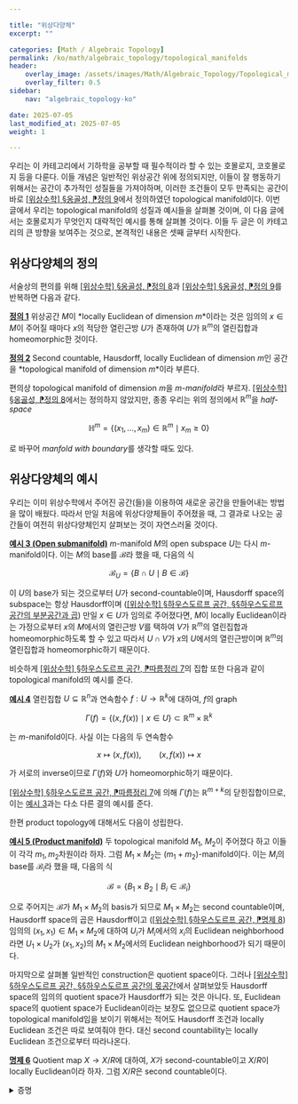 ```yaml
---

title: "위상다양체"
excerpt: ""

categories: [Math / Algebraic Topology]
permalink: /ko/math/algebraic_topology/topological_manifolds
header:
    overlay_image: /assets/images/Math/Algebraic_Topology/Topological_manifolds.png
    overlay_filter: 0.5
sidebar: 
    nav: "algebraic_topology-ko"

date: 2025-07-05
last_modified_at: 2025-07-05
weight: 1

---
```


우리는 이 카테고리에서 기하학을 공부할 때 필수적이라 할 수 있는 호몰로지, 코호몰로지 등을 다룬다. 이들 개념은 일반적인 위상공간 위에 정의되지만, 이들이 잘 행동하기 위해서는 공간이 추가적인 성질들을 가져야하며, 이러한 조건들이 모두 만족되는 공간이 바로 [\[위상수학\] §옹골성, ⁋정의 9](/ko/math/topology/compactness#def9)에서 정의하였던 topological manifold이다. 이번 글에서 우리는 topological manifold의 성질과 예시들을 살펴볼 것이며, 이 다음 글에서는 호몰로지가 무엇인지 대략적인 예시를 통해 살펴볼 것이다. 이들 두 글은 이 카테고리의 큰 방향을 보여주는 것으로, 본격적인 내용은 셋째 글부터 시작한다. 

## 위상다양체의 정의

서술상의 편의를 위해 [\[위상수학\] §옹골성, ⁋정의 8](/ko/math/topology/compactness#def8)과 [\[위상수학\] §옹골성, ⁋정의 9](/ko/math/topology/compactness#def9)를 반복하면 다음과 같다. 

<div class="definition" markdown="1">

<ins id="def1">**정의 1**</ins> 위상공간 $M$이 *locally Euclidean of dimension $m$*이라는 것은 임의의 $x\in M$이 주어질 때마다 $x$의 적당한 열린근방 $U$가 존재하여 $U$가 $\mathbb{R}^m$의 열린집합과 homeomorphic한 것이다. 

</div>

<div class="definition" markdown="1">

<ins id="def2">**정의 2**</ins> Second countable, Hausdorff, locally Euclidean of dimension $m$인 공간을 *topological manifold of dimension $m$*이라 부른다. 

</div>

편의상 topological manifold of dimension $m$을 *$m$-manifold*라 부르자. [\[위상수학\] §옹골성, ⁋정의 8](/ko/math/topology/compactness#def8)에서는 정의하지 않았지만, 종종 우리는 위의 정의에서 $\mathbb{R}^m$을 *half-space*

$$\mathbb{H}^m=\left\{(x_1,\ldots,x_m)\in \mathbb{R}^m\mid x_m\geq 0\right\}$$

로 바꾸어 *manfold with boundary*를 생각할 때도 있다. 

## 위상다양체의 예시

우리는 이미 위상수학에서 주어진 공간(들)을 이용하여 새로운 공간을 만들어내는 방법을 많이 배웠다. 따라서 만일 처음에 위상다양체들이 주어졌을 때, 그 결과로 나오는 공간들이 여전히 위상다양체인지 살펴보는 것이 자연스러울 것이다. 

<div class="example" markdown="1">

<ins id="ex3">**예시 3 (Open submanifold)**</ins> $m$-manifold $M$의 open subspace $U$는 다시 $m$-manifold이다. 이는 $M$의 base를 $\mathcal{B}$라 했을 때, 다음의 식

$$\mathcal{B}_U=\left\{B\cap U\mid B\in \mathcal{B}\right\}$$

이 $U$의 base가 되는 것으로부터 $U$가 second-countable이며, Hausdorff space의 subspace는 항상 Hausdorff이며 ([\[위상수학\] §하우스도르프 공간, §§하우스도르프 공간의 부분공간과 곱](/ko/math/topology/Hausdorff_spaces#하우스도르프-공간의-부분공간과-곱)) 만일 $x\in U$가 임의로 주어졌다면, $M$이 locally Euclidean이라는 가정으로부터 $x$의 $M$에서의 열린근방 $V$를 택하여 $V$가 $\mathbb{R}^m$의 열린집합과 homeomorphic하도록 할 수 있고 따라서 $U\cap V$가 $x$의 $U$에서의 열린근방이며 $\mathbb{R}^m$의 열린집합과 homeomorphic하기 때문이다. 

</div>

비슷하게 [\[위상수학\] §하우스도르프 공간, ⁋따름정리 7](/ko/math/topology/Hausdorff_spaces#cor7)의 집합 또한 다음과 같이 topological manifold의 예시를 준다. 

<div class="example" markdown="1">

<ins id="ex4">**예시 4**</ins> 열린집합 $U\subseteq \mathbb{R}^n$과 연속함수 $f:U\rightarrow\mathbb{R}^k$에 대하여, $f$의 graph 

$$\Gamma(f)=\left\{(x,f(x))\mid x\in U\right\}\subset \mathbb{R}^m\times \mathbb{R}^k$$

는 $m$-manifold이다. 사실 이는 다음의 두 연속함수

$$x\mapsto (x,f(x)),\qquad (x,f(x))\mapsto x$$

가 서로의 inverse이므로 $\Gamma(f)$와 $U$가 homeomorphic하기 때문이다. 

</div>

[\[위상수학\] §하우스도르프 공간, ⁋따름정리 7](/ko/math/topology/Hausdorff_spaces#cor7)에 의해 $\Gamma(f)$는 $\mathbb{R}^{m+k}$의 닫힌집합이므로, 이는 [예시 3](#ex3)과는 다소 다른 결의 예시를 준다. 

한편 product topology에 대해서도 다음이 성립한다. 

<div class="example" markdown="1">

<ins id="ex5">**예시 5 (Product manifold)**</ins> 두 topological manifold $M_1$, $M_2$이 주어졌다 하고 이들이 각각 $m_1,m_2$차원이라 하자. 그럼 $M_1\times M_2$는 $(m_1+m_2)$-manifold이다. 이는 $M_i$의 base를 $\mathcal{B}_i$라 했을 때, 다음의 식

$$\mathcal{B}=\left\{B_1\times B_2\mid B_i\in \mathcal{B}_i\right\}$$

으로 주어지는 $\mathcal{B}$가 $M_1\times M_2$의 basis가 되므로 $M_1\times M_2$는 second countable이며, Hausdorff space의 곱은 Hausdorff이고 ([\[위상수학\] §하우스도르프 공간, ⁋명제 8](/ko/math/topology/Hausdorff_spaces#prop8)) 임의의 $(x_1,x_1)\in M_1\times M_2$에 대하여 $U_i$가 $M_i$에서의 $x_i$의 Euclidean neighborhood라면 $U_1\times U_2$가 $(x_1,x_2)$의 $M_1\times M_2$에서의 Euclidean neighborhood가 되기 때문이다. 

</div>

마지막으로 살펴볼 일반적인 construction은 quotient space이다. 그러나 [\[위상수학\] §하우스도르프 공간, §§하우스도르프 공간의 몫공간](/ko/math/topology/Hausdorff_spaces#하우스도르프-공간의-몫공간)에서 살펴보았듯 Hausdorff space의 임의의 quotient space가 Hausdorff가 되는 것은 아니다. 또, Euclidean space의 quotient space가 Euclidean이라는 보장도 없으므로 quotient space가 topological manifold임을 보이기 위해서는 적어도 Hausdorff 조건과 locally Euclidean 조건은 따로 보여줘야 한다. 대신 second countability는 locally Euclidean 조건으로부터 따라나온다. 

<div class="proposition" markdown="1">

<ins id="prop6">**명제 6**</ins> Quotient map $X \rightarrow X/R$에 대하여, $X$가 second-countable이고 $X/R$이 locally Euclidean이라 하자. 그럼 $X/R$은 second countable이다. 

</div>
<details class="proof" markdown="1">
<summary>증명</summary>

$X/R$이 locally Euclidean이므로 $X/R$을 Euclidean neighborhood들 $(U\_i)\_{i\in I}$로 덮을 수 있으며 이들의 premimage들의 모임 $(\pi^{-1}(U\_i))\_{i\in I}$들이 $X$를 덮는다. 이제 임의의 second-countable space는 Lindelöf이므로 ([##ref##](countability)) 적당한 countable subset $J\subset I$이 존재하여 $(\pi^{-1}(U\_i)\_{i\in J}$가 $X$의 countable open cover이며, 따라서 이들에 해당하는 $(U\_i)\_{i\in J}$들이 $X/R$의 countable cover가 된다. 그런데 이들 각각은 Euclidean neighborhood이므로 다시 countable base를 가지며, 이러한 것들이 countable하게 있으므로 이들을 모두 모은 것이 $X/R$의 countable base가 된다.

</details>
